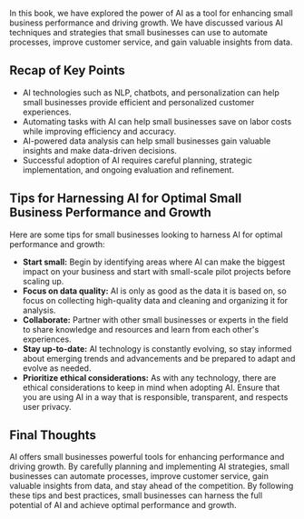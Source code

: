 
In this book, we have explored the power of AI as a tool for enhancing small business performance and driving growth. We have discussed various AI techniques and strategies that small businesses can use to automate processes, improve customer service, and gain valuable insights from data.

Recap of Key Points
-------------------

* AI technologies such as NLP, chatbots, and personalization can help small businesses provide efficient and personalized customer experiences.
* Automating tasks with AI can help small businesses save on labor costs while improving efficiency and accuracy.
* AI-powered data analysis can help small businesses gain valuable insights and make data-driven decisions.
* Successful adoption of AI requires careful planning, strategic implementation, and ongoing evaluation and refinement.

Tips for Harnessing AI for Optimal Small Business Performance and Growth
------------------------------------------------------------------------

Here are some tips for small businesses looking to harness AI for optimal performance and growth:

* **Start small:** Begin by identifying areas where AI can make the biggest impact on your business and start with small-scale pilot projects before scaling up.
* **Focus on data quality:** AI is only as good as the data it is based on, so focus on collecting high-quality data and cleaning and organizing it for analysis.
* **Collaborate:** Partner with other small businesses or experts in the field to share knowledge and resources and learn from each other's experiences.
* **Stay up-to-date:** AI technology is constantly evolving, so stay informed about emerging trends and advancements and be prepared to adapt and evolve as needed.
* **Prioritize ethical considerations:** As with any technology, there are ethical considerations to keep in mind when adopting AI. Ensure that you are using AI in a way that is responsible, transparent, and respects user privacy.

Final Thoughts
--------------

AI offers small businesses powerful tools for enhancing performance and driving growth. By carefully planning and implementing AI strategies, small businesses can automate processes, improve customer service, gain valuable insights from data, and stay ahead of the competition. By following these tips and best practices, small businesses can harness the full potential of AI and achieve optimal performance and growth.
